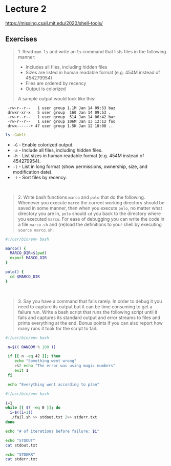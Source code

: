 # Lecture 2

https://missing.csail.mit.edu/2020/shell-tools/

## Exercises

> 1\. Read `man ls` and write an `ls` command that lists files in the following manner:
> 
> - Includes all files, including hidden files
> - Sizes are listed in human readable format (e.g. 454M instead of 454279954)
> - Files are ordered by recency
> - Output is colorized
> 
> A sample output would look like this:

```
 -rw-r--r--   1 user group 1.1M Jan 14 09:53 baz
 drwxr-xr-x   5 user group  160 Jan 14 09:53 .
 -rw-r--r--   1 user group  514 Jan 14 06:42 bar
 -rw-r--r--   1 user group 106M Jan 13 12:12 foo
 drwx------+ 47 user group 1.5K Jan 12 18:08 ..
```

```bash
ls -Gahlt
```

- `-G` - Enable colorized output.
- `-a` - Include all files, including hidden files.
- `-h` - List sizes in human readable format (e.g. 454M instead of 454279954).
- `-l` - List in long format (show permissions, ownership, size, and modification date).
- `-t` - Sort files by recency.

<br />

> 2\. Write bash functions `marco` and `polo` that do the following. Whenever you execute `marco`
the current working directory should be saved in some manner, then when you execute `polo`, 
no matter what directory you are in, `polo` should `cd` you back to the directory where you executed `marco`. 
For ease of debugging you can write the code in a file `marco.sh` and (re)load the definitions to your shell 
by executing `source marco.sh`.

```bash
#!/usr/bin/env bash

marco() {
  MARCO_DIR=$(pwd)
  export MARCO_DIR
}

polo() {
  cd $MARCO_DIR
}
```

<br />

> 3\. Say you have a command that fails rarely. In order to debug it you need to capture its output but it can be 
time consuming to get a failure run. Write a bash script that runs the following script until it fails and captures
its standard output and error streams to files and prints everything at the end. Bonus points if you can also report
how many runs it took for the script to fail.

```bash
#!/usr/bin/env bash

 n=$(( RANDOM % 100 ))

 if [[ n -eq 42 ]]; then
    echo "Something went wrong"
    >&2 echo "The error was using magic numbers"
    exit 1
 fi

 echo "Everything went according to plan"
```

```bash
#!/usr/bin/env bash

i=1
while [[ $? -eq 0 ]]; do
  i=$((i+1))
  ./fail.sh >> stdout.txt 2>> stderr.txt
done

echo "# of iterations before failure: $i"

echo "STDOUT"
cat stdout.txt

echo "STDERR"
cat stderr.txt
```
